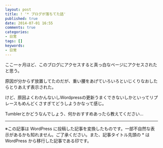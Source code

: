 ```yaml
---
layout: post
title: ! '* ブログが落ちてた話'
published: true
date: 2014-07-01 16:55
comments: true
categories:
- 日常
tags: []
keywords:
- 日常
---
```

ここ一ヶ月ほど、このブログにアクセスすると真っ白なページにアクセスされたと思う。

原因が分からず放置してたのだが、重い腰をあげていろいろといじくりなおしたらとりあえず表示された。

けど、原因よくわかんないしWordpressの更新うまくできないしかといってリプレースもめんどくさすぎてどうしようかなって感じ。

Tumblerとかどうなんでしょう、何かおすすめあったら教えてください…

---
※この記事は WordPress に投稿した記事を変換したものです。一部不自然な表示があるかも知れません。ご了承ください。また、記事タイトル先頭の * は WordPress から移行した記事である印です。
